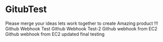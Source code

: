 # GitubTest
Please merge your ideas lets work together to create Amazing product !!!
Github Webhook Test
Github Webhook Test-2
Github webhook from EC2
Github webhook from EC2 updated 
final testing
